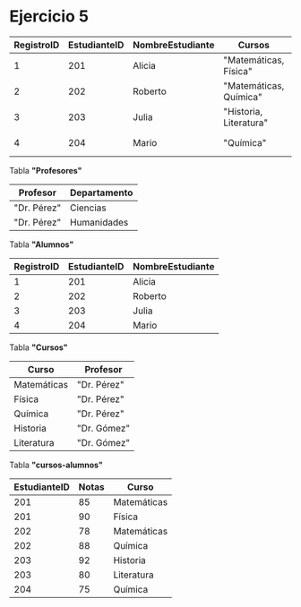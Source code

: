 # Ejercicio 5

| RegistroID | EstudianteID | NombreEstudiante | Cursos | Profesor | Notas | Departamento |
| ---------- | ------------ | ---------------- | ------ | -------- | ----- | ------------ |
| 1 | 201 | Alicia | "Matemáticas, Física" | "Dr. Pérez" | "85, 90" | Ciencias |
| 2 | 202 |	Roberto | "Matemáticas, Química" | "Dr. Pérez" | "78, 88" | Ciencias |
| 3 | 203 |	Julia |	"Historia, Literatura" | "Dr. Gómez" | "92, 80" | Humanidades |
| 4 | 204 |	Mario |	"Química" |	"Dr. Pérez" | "75" | Ciencias |

Tabla **"Profesores"**

| Profesor | Departamento | 
| -------- | ------------ |
| "Dr. Pérez" | Ciencias |
| "Dr. Pérez" | Humanidades |

Tabla **"Alumnos"**

| RegistroID | EstudianteID | NombreEstudiante |
| ---------- | ------------ | ---------------- |
| 1 | 201 | Alicia |
| 2 | 202 | Roberto |
| 3 | 203 | Julia |
| 4 | 204 | Mario |

Tabla **"Cursos"**

| Curso | Profesor |
| ----- | -------- |
| Matemáticas | "Dr. Pérez" |
| Física | "Dr. Pérez" |
| Química | "Dr. Pérez" |
| Historia | "Dr. Gómez" |
| Literatura |  "Dr. Gómez" |s

Tabla **"cursos-alumnos"**

| EstudianteID | Notas | Curso |
| ------------ | ----- | ----- |
| 201 | 85 | Matemáticas |
| 201 | 90 | Física |
| 202 | 78 | Matemáticas |
| 202 | 88 | Química |
| 203 | 92 | Historia |
| 203 | 80 | Literatura |
| 204 | 75 | Química |
